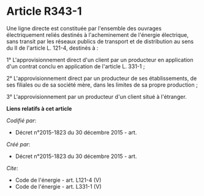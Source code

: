 # Article R343-1

Une ligne directe est constituée par l'ensemble des ouvrages électriquement reliés destinés à l'acheminement de l'énergie
électrique, sans transit par les réseaux publics de transport et de distribution au sens du II de l'article L. 121-4,
destinés à : 

1° L'approvisionnement direct d'un client par un producteur en application d'un contrat conclu en application de l'article L.
331-1 ;

2° L'approvisionnement direct par un producteur de ses établissements, de ses filiales ou de sa société mère, dans les
limites de sa propre production ; 

3° L'approvisionnement par un producteur d'un client situé à l'étranger.

**Liens relatifs à cet article**

_Codifié par_:

  - Décret n°2015-1823 du 30 décembre 2015 - art.

_Créé par_:

  - Décret n°2015-1823 du 30 décembre 2015 - art.

_Cite_:

  - Code de l'énergie - art. L121-4 (V)
  - Code de l'énergie - art. L331-1 (V)
